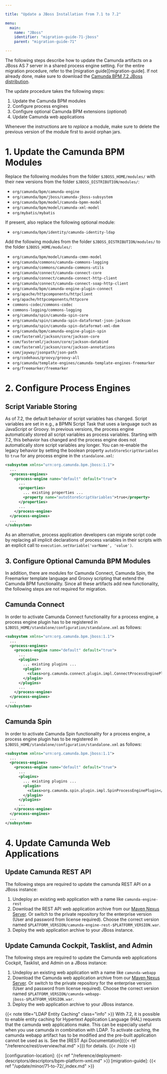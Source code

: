 ```yaml
---

title: "Update a JBoss Installation from 7.1 to 7.2"

menu:
  main:
    name: "JBoss"
    identifier: "migration-guide-71-jboss"
    parent: "migration-guide-71"

---
```


The following steps describe how to update the Camunda artifacts on a JBoss AS 7 server in a shared process engine setting. For the entire migration procedure, refer to the [migration guide][migration-guide]. If not already done, make sure to download the [Camunda BPM 7.2 JBoss distribution](https://artifacts.camunda.com/artifactory/camunda-bpm/org/camunda/bpm/jboss/camunda-bpm-jboss/).

The update procedure takes the following steps:

1. Update the Camunda BPM modules
2. Configure process engines
3. Configure optional Camunda BPM extensions (*optional*)
4. Update Camunda web applications

Whenever the instructions are to *replace* a module, make sure to delete the previous version of the module first to avoid orphan jars.


# 1. Update the Camunda BPM Modules

Replace the following modules from the folder `$JBOSS_HOME/modules/` with their new versions from the folder `$JBOSS_DISTRIBUTION/modules/`:

* `org/camunda/bpm/camunda-engine`
* `org/camunda/bpm/jboss/camunda-jboss-subsystem`
* `org/camunda/bpm/model/camunda-bpmn-model`
* `org/camunda/bpm/model/camunda-xml-model`
* `org/mybatis/mybatis`

If present, also replace the following optional module:

* `org/camunda/bpm/identity/camunda-identity-ldap`

Add the following modules from the folder `$JBOSS_DISTRIBUTION/modules/` to the folder `$JBOSS_HOME/modules/`:

* `org/camunda/bpm/model/camunda-cmmn-model`
* `org/camunda/commons/camunda-commons-logging`
* `org/camunda/commons/camunda-commons-utils`
* `org/camunda/connect/camunda-connect-core`
* `org/camunda/connect/camunda-connect-http-client`
* `org/camunda/connect/camunda-connect-soap-http-client`
* `org/camunda/bpm/camunda-engine-plugin-connect`
* `org/apache/httpcomponents/httpclient`
* `org/apache/httpcomponents/httpcore`
* `commons-codec/commons-codec`
* `commons-logging/commons-logging`
* `org/camunda/spin/camunda-spin-core`
* `org/camunda/spin/camunda-spin-dataformat-json-jackson`
* `org/camunda/spin/camunda-spin-dataformat-xml-dom`
* `org/camunda/bpm/camunda-engine-plugin-spin`
* `com/fasterxml/jackson/core/jackson-core`
* `com/fasterxml/jackson/core/jackson-databind`
* `com/fasterxml/jackson/core/jackson-annotations`
* `com/jayway/jsonpath/json-path`
* `org/codehaus/groovy/groovy-all`
* `org/camunda/template-engines/camunda-template-engines-freemarker`
* `org/freemarker/freemarker`


# 2. Configure Process Engines

## Script Variable Storing

As of 7.2, the default behavior of script variables has changed. Script variables are set in e.g., a BPMN Script Task that uses a language such as JavaScript or Groovy. In previous versions, the process engine automatically stored all script variables as process variables. Starting with 7.2, this behavior has changed and the process engine does not automatically store script variables any longer. You can re-enable the legacy behavior by setting the boolean property `autoStoreScriptVariables` to `true` for any process engine in the `standalone.xml`:

```xml
<subsystem xmlns="urn:org.camunda.bpm.jboss:1.1">
  ...
  <process-engines>
    <process-engine name="default" default="true">
      ...
      <properties>
        ... existing properties ...
        <property name="autoStoreScriptVariables">true</property>
      </properties>
      ...
    </process-engine>
  </process-engines>
  ...
</subsystem>
```

As an alternative, process application developers can migrate script code by replacing all implicit declarations of process variables in their scripts with an explicit call to `execution.setVariable('varName', 'value')`.


## 3. Configure Optional Camunda BPM Modules

In addition, there are modules for Camunda Connect, Camunda Spin, the Freemarker template language and Groovy scripting that extend the Camunda BPM functionality. Since all these artifacts add new functionality, the following steps are not required for migration.

## Camunda Connect

In order to activate Camunda Connect functionality for a process engine, a process engine plugin has to be registered in `$JBOSS_HOME/standalone/configuration/standalone.xml` as follows:


```xml
<subsystem xmlns="urn:org.camunda.bpm.jboss:1.1">
  ...
  <process-engines>
    <process-engine name="default" default="true">
      ...
      <plugins>
        ... existing plugins ...
        <plugin>
          <class>org.camunda.connect.plugin.impl.ConnectProcessEnginePlugin</class>
        </plugin>
      </plugins>
      ...
    </process-engine>
  </process-engines>
  ...
</subsystem>
```

## Camunda Spin

In order to activate Camunda Spin functionality for a process engine, a process engine plugin has to be registered in `$JBOSS_HOME/standalone/configuration/standalone.xml` as follows:

```xml
<subsystem xmlns="urn:org.camunda.bpm.jboss:1.1">
  ...
  <process-engines>
    <process-engine name="default" default="true">
      ...
      <plugins>
        ... existing plugins ...
        <plugin>
          <class>org.camunda.spin.plugin.impl.SpinProcessEnginePlugin</class>
        </plugin>
      </plugins>
      ...
    </process-engine>
  </process-engines>
  ...
</subsystem>
```

# 4. Update Camunda Web Applications

## Update Camunda REST API

The following steps are required to update the camunda REST API on a JBoss instance:

1. Undeploy an existing web application with a name like `camunda-engine-rest`
2. Download the REST API web application archive from our [Maven Nexus Server](https://artifacts.camunda.com/artifactory/camunda-bpm/org/camunda/bpm/camunda-engine-rest/). Or switch to the private repository for the enterprise version (User and password from license required). Choose the correct version named `$PLATFORM_VERSION/camunda-engine-rest-$PLATFORM_VERSION.war`.
3. Deploy the web application archive to your JBoss instance.

## Update Camunda Cockpit, Tasklist, and Admin

The following steps are required to update the Camunda web applications Cockpit, Tasklist, and Admin on a JBoss instance:

1. Undeploy an existing web application with a name like `camunda-webapp`
2. Download the Camunda web application archive from our [Maven Nexus Server](https://artifacts.camunda.com/artifactory/camunda-bpm/org/camunda/bpm/webapp/camunda-webapp-jboss/). Or switch to the private repository for the enterprise version (User and password from license required). Choose the correct version named `$PLATFORM_VERSION/camunda-webapp-jboss-$PLATFORM_VERSION.war`.
3. Deploy the web application archive to your JBoss instance.

{{< note title="LDAP Entity Caching" class="info" >}}
With 7.2, it is possible to enable entity caching for Hypertext Application Language (HAL) requests that the camunda web applications make. This can be especially useful when you use camunda in combination with LDAP. To activate caching, the camunda webapp artifact has to be modified and the pre-built application cannot be used as is. See the [REST Api Documentation]({{< ref "/reference/rest/overview/hal.md" >}}) for details.
{{< /note >}}

[configuration-location]: {{< ref "/reference/deployment-descriptors/descriptors/bpm-platform-xml.md" >}}
[migration-guide]: {{< ref "/update/minor/71-to-72/_index.md" >}}
